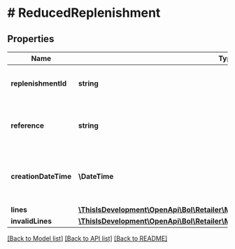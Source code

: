 # # ReducedReplenishment

## Properties

Name | Type | Description | Notes
------------ | ------------- | ------------- | -------------
**replenishmentId** | **string** | The unique identifier of the replenishment. |
**reference** | **string** | Custom user defined reference to identify the replenishment. |
**creationDateTime** | **\DateTime** | The date and time when this replenishment was created. In ISO 8601 format. |
**lines** | [**\ThisIsDevelopment\OpenApi\Bol\Retailer\Models\ReducedReplenishmentLines[]**](ReducedReplenishmentLines.md) |  |
**invalidLines** | [**\ThisIsDevelopment\OpenApi\Bol\Retailer\Models\ReducedInvalidReplenishmentLine[]**](ReducedInvalidReplenishmentLine.md) |  |

[[Back to Model list]](../../README.md#models) [[Back to API list]](../../README.md#endpoints) [[Back to README]](../../README.md)
